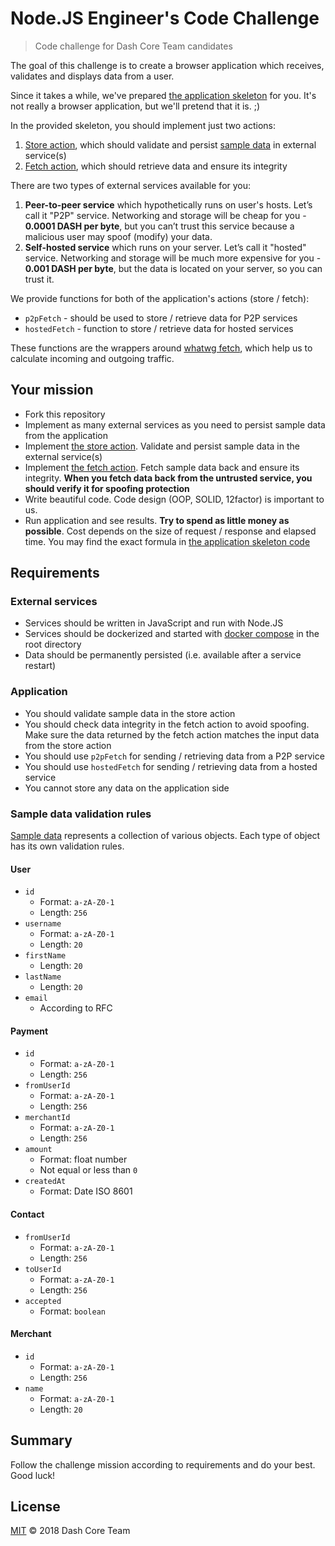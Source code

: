 # Node.JS Engineer's Code Challenge

> Code challenge for Dash Core Team candidates

The goal of this challenge is to create a browser application which receives,
validates and displays data from a user.

Since it takes a while, we've prepared [the application skeleton](application) for you.
It's not really a browser application, but we'll pretend that it is. ;)

In the provided skeleton, you should implement just two actions:
  1. [Store action](application/actions/storeActionFactory.js), which should validate and persist
     [sample data](application/data.json) in external service(s)
  2. [Fetch action](application/actions/fetchActionFactory.js), which should retrieve data
     and ensure its integrity

There are two types of external services available for you:
  1. **Peer-to-peer service** which hypothetically runs on user's hosts. Let’s call it "P2P" service.
     Networking and storage will be cheap for you - **0.0001 DASH per byte**, but you can’t trust
     this service because a malicious user may spoof (modify) your data.
  2. **Self-hosted service** which runs on your server. Let’s call it "hosted" service.
     Networking and storage will be much more expensive for you - **0.001 DASH per byte**, but the data is
     located on your server, so you can trust it.

We provide functions for both of the application's actions (store / fetch):
  - `p2pFetch` - should be used to store / retrieve data for P2P services
  - `hostedFetch` - function to store / retrieve data for hosted services

These functions are the wrappers around [whatwg fetch](https://fetch.spec.whatwg.org/),
which help us to calculate incoming and outgoing traffic.

## Your mission

 - Fork this repository
 - Implement as many external services as you need to persist sample data from the application
 - Implement [the store action](application/actions/storeActionFactory.js). Validate and persist sample data
   in the external service(s)
 - Implement [the fetch action](application/actions/fetchActionFactory.js). Fetch sample data back and ensure its 
   integrity. **When you fetch data back from the untrusted service, you should verify it for spoofing protection**
 - Write beautiful code. Code design (OOP, SOLID, 12factor) is important to us.
 - Run application and see results. **Try to spend as little money as possible**. Cost depends on the size
   of request / response and elapsed time. You may find the exact formula in
   [the application skeleton code](application/lib/calculateExpenses.js)

## Requirements

### External services
 - Services should be written in JavaScript and run with Node.JS
 - Services should be dockerized and started with [docker compose](docker-compose.yml) in the root directory
 - Data should be permanently persisted (i.e. available after a service restart)

### Application
 - You should validate sample data in the store action
 - You should check data integrity in the fetch action to avoid spoofing.
   Make sure the data returned by the fetch action matches the input data from the store action
 - You should use `p2pFetch` for sending / retrieving data from a P2P service
 - You should use `hostedFetch` for sending / retrieving data from a hosted service
 - You cannot store any data on the application side

### Sample data validation rules

[Sample data](application/data.json) represents a collection of various objects.
Each type of object has its own validation rules.

#### User

- `id`
   - Format: `a-zA-Z0-1`
   - Length: `256`
- `username`
   - Format: `a-zA-Z0-1`
   - Length: `20`
- `firstName`
   - Length: `20`
- `lastName`
   - Length: `20`
- `email`
   - According to RFC

#### Payment

- `id`
   - Format: `a-zA-Z0-1`
   - Length: `256`
- `fromUserId`
   - Format: `a-zA-Z0-1`
   - Length: `256`
- `merchantId`
   - Format: `a-zA-Z0-1`
   - Length: `256`
- `amount`
   - Format: float number
   - Not equal or less than `0`
- `createdAt`
   - Format: Date ISO 8601

#### Contact

- `fromUserId`
   - Format: `a-zA-Z0-1`
   - Length: `256`
- `toUserId`
   - Format: `a-zA-Z0-1`
   - Length: `256`
- `accepted`
   - Format: `boolean`

#### Merchant

- `id`
   - Format: `a-zA-Z0-1`
   - Length: `256`
- `name`
   - Format: `a-zA-Z0-1`
   - Length: `20`

## Summary

Follow the challenge mission according to requirements and do your best. Good luck!

## License

[MIT](LICENSE) © 2018 Dash Core Team
